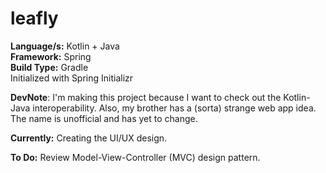 # leafly
**Language/s:** Kotlin + Java  
**Framework:** Spring  
**Build Type:** Gradle  
Initialized with Spring Initializr  

**DevNote**: I'm making this project because I want to check out the Kotlin-Java interoperability. Also, my brother has a (sorta) strange web app idea. The name is unofficial and has yet to change.

**Currently:** Creating the UI/UX design.  

**To Do:** Review Model-View-Controller (MVC) design pattern.
